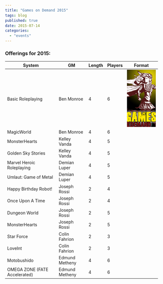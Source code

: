 ```yaml
---
title: "Games on Demand 2015"
tags: blog
published: true
date: 2015-07-14
categories: 
  - "events"
---
```


### Offerings for 2015:

| System | GM | Length | Players | Format |
| --- | --- | --- | --- | --- |
| Basic Roleplaying | Ben Monroe | 4 | 6 | [![games-on-demand](/images/games-on-demand.jpg)](/images/games-on-demand.jpg) |
| MagicWorld | Ben Monroe | 4 | 6 |
| MonsterHearts | Kelley Vanda | 4 | 5 |
| Golden Sky Stories | Kelley Vanda | 4 | 5 |
| Marvel Heroic Roleplaying | Demian Luper | 4 | 5 |
| Umlaut: Game of Metal | Demian Luper | 4 | 5 |
| Happy Birthday Robot! | Joseph Rossi | 2 | 4 |
| Once Upon A Time | Joseph Rossi | 2 | 4 |
| Dungeon World | Joseph Rossi | 2 | 5 |
| MonsterHearts | Joseph Rossi | 2 | 5 |
| Star Force | Colin Fahrion | 2 | 3 |
| LoveInt | Colin Fahrion | 2 | 3 |
| Motobushido | Edmund Metheny | 4 | 6 |
| OMEGA ZONE (FATE Accelerated) | Edmund Metheny | 4 | 6 |
